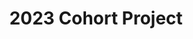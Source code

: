 ---
title: 2023 Cohort Project
description: Goodreads Reading Habbit Analysis - A Visualized Case Study
image: dashboard_goodreads.png
link: https://goodreads.streamlit.app/
layout: dashboard
---